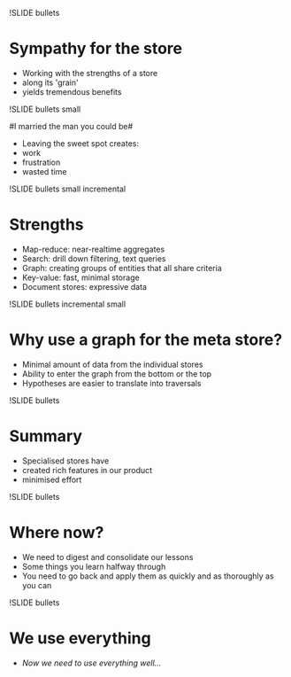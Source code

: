 
!SLIDE bullets

# Sympathy for the store #

* Working with the strengths of a store
* along its 'grain'
* yields tremendous benefits

!SLIDE bullets small

#I married the man you could be#

* Leaving the sweet spot creates:
* work
* frustration
* wasted time

!SLIDE bullets small incremental

# Strengths #

* Map-reduce: near-realtime aggregates
* Search: drill down filtering, text queries
* Graph: creating groups of entities that all share criteria
* Key-value: fast, minimal storage
* Document stores: expressive data

!SLIDE bullets incremental small

# Why use a graph for the meta store? #

* Minimal amount of data from the individual stores
* Ability to enter the graph from the bottom or the top
* Hypotheses are easier to translate into traversals

!SLIDE bullets

# Summary #

* Specialised stores have
* created rich features in our product
* minimised effort

!SLIDE bullets

# Where now? #

* We need to digest and consolidate our lessons
* Some things you learn halfway through
* You need to go back and apply them as quickly and as thoroughly as you can

!SLIDE bullets

# We use everything #

* _Now we need to use everything well..._
